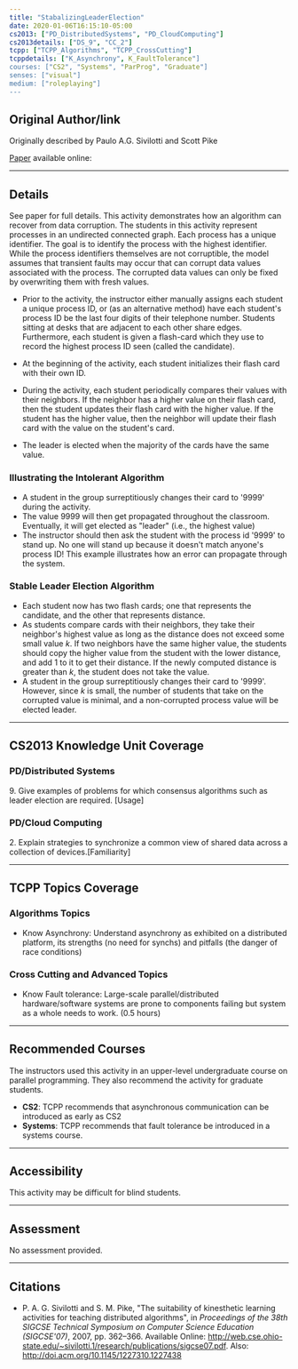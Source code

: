 ```yaml
---
title: "StabalizingLeaderElection"
date: 2020-01-06T16:15:10-05:00
cs2013: ["PD_DistributedSystems", "PD_CloudComputing"]
cs2013details: ["DS_9", "CC_2"]
tcpp: ["TCPP_Algorithms", "TCPP_CrossCutting"]
tcppdetails: ["K_Asynchrony", K_FaultTolerance"]
courses: ["CS2", "Systems", "ParProg", "Graduate"]
senses: ["visual"]
medium: ["roleplaying"]
---
```


## Original Author/link

Originally described by Paulo A.G. Sivilotti and Scott Pike

[Paper](http://web.cse.ohio-state.edu/~sivilotti.1/research/publications/sigcse07.pdf) available online:

---

## Details

See paper for full details. This activity demonstrates how an algorithm can recover from data corruption. The students in this activity represent processes in an undirected connected graph. Each process has a unique identifier. The goal is to identify the process with the highest identifier.  While the process identifiers themselves are not corruptible, the model assumes that transient faults may occur that can corrupt data values associated with the process. The corrupted data values can only be fixed by overwriting them with fresh values. 

* Prior to the activity, the instructor either manually assigns each student a unique process ID, or (as an alternative method) have each student's process ID be the last four digits of their telephone number.  Students sitting at desks that are adjacent to each other share edges. Furthermore, each student is given a flash-card which they use to record the highest process ID seen (called the candidate). 

* At the beginning of the activity, each student initializes their flash card with their own ID. 
* During the activity, each student periodically compares their values with their neighbors. If the neighbor has a higher value on their flash card, then the student updates their flash card with the higher value. If the student has the higher value, then the neighbor will update their flash card with the value on the student's card.
* The leader is elected when the majority of the cards have the same value.

### Illustrating the Intolerant Algorithm

* A student in the group surreptitiously changes their card to '9999' during the activity. 
* The value 9999 will then get propagated throughout the classroom. Eventually, it will get elected as "leader" (i.e., the highest value)
* The instructor should then ask the student with the process id '9999' to stand up. No one will stand up because it doesn't match anyone's process ID! This example illustrates how an error can propagate through the system.

### Stable Leader Election Algorithm

* Each student now has two flash cards; one that represents the candidate, and the other that represents distance.  
* As students compare cards with their neighbors, they take their neighbor's highest value as long as the distance does not exceed some small value _k_. If two neighbors have the same higher value, the students should copy the higher value from the student with the lower distance, and add 1 to it to get their distance. If the newly computed distance is greater than _k_, the student does not take the value.
* A student in the group surreptitiously changes their card to '9999'. However, since _k_ is small, the number of students that take on the corrupted value is minimal, and a non-corrupted process value will be elected leader.

---

## CS2013 Knowledge Unit Coverage


### PD/Distributed Systems

9\. Give examples of problems for which consensus algorithms such as leader election are required. [Usage]

### PD/Cloud Computing

2\. Explain strategies to synchronize a common view of shared data across a collection of devices.[Familiarity]	


---

## TCPP Topics Coverage

### Algorithms Topics

* Know Asynchrony: Understand asynchrony as exhibited on a distributed platform, its strengths (no need for synchs) and pitfalls (the danger of race conditions)

### Cross Cutting and Advanced Topics

* Know Fault tolerance: Large-scale parallel/distributed hardware/software systems are prone to components failing but system as a whole needs to work. (0.5 hours)

---

## Recommended Courses

The instructors used this activity in an upper-level undergraduate course on parallel programming. They also recommend the activity for graduate students.

* **CS2**: TCPP recommends that asynchronous communication can be introduced as early as CS2
* **Systems**: TCPP recommends that fault tolerance be introduced in a systems course.

---

## Accessibility

This activity may be difficult for blind students. 

---


## Assessment 

No assessment provided. 

---

## Citations


* P. A. G. Sivilotti and S. M. Pike, "The suitability of kinesthetic learning activities for teaching distributed algorithms", in _Proceedings of the
  38th SIGCSE Technical Symposium on Computer Science Education (SIGCSE'07)_, 2007, pp. 362–366.
  Available Online: http://web.cse.ohio-state.edu/~sivilotti.1/research/publications/sigcse07.pdf. Also: http://doi.acm.org/10.1145/1227310.1227438

